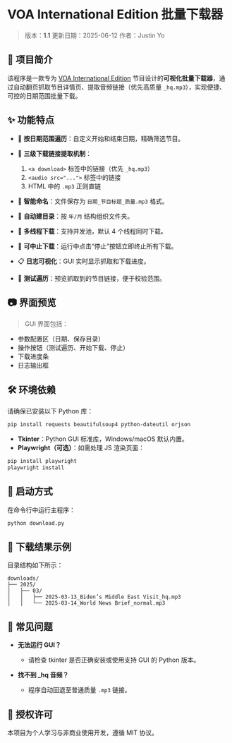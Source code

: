 # VOA International Edition 批量下载器

> 版本：**1.1**
> 更新日期：2025-06-12
> 作者：Justin Yo

## 🧩 项目简介

该程序是一款专为 [VOA International Edition](https://www.voanews.com/z/7104) 节目设计的**可视化批量下载器**，通过自动翻页抓取节目详情页、提取音频链接（优先高质量 `_hq.mp3`），实现便捷、可控的日期范围批量下载。


## ✨ 功能特点

* 📅 **按日期范围遍历**：自定义开始和结束日期，精确筛选节目。
* 🔗 **三级下载链接提取机制**：

  1. `<a download>` 标签中的链接（优先 `_hq.mp3`）
  2. `<audio src="...">` 标签中的链接
  3. HTML 中的 `.mp3` 正则直链
* 🧠 **智能命名**：文件保存为 `日期_节目标题_质量.mp3` 格式。
* 📂 **自动建目录**：按 `年/月` 结构组织文件夹。
* 🧵 **多线程下载**：支持并发池，默认 4 个线程同时下载。
* 🛑 **可中止下载**：运行中点击“停止”按钮立即终止所有下载。
* 📋 **日志可视化**：GUI 实时显示抓取和下载进度。
* 🧪 **测试遍历**：预览抓取到的节目链接，便于校验范围。



## 📷 界面预览

> GUI 界面包括：

* 参数配置区（日期、保存目录）
* 操作按钮（测试遍历、开始下载、停止）
* 下载进度条
* 日志输出框



## 🛠️ 环境依赖

请确保已安装以下 Python 库：

```bash
pip install requests beautifulsoup4 python-dateutil orjson
```

* **Tkinter**：Python GUI 标准库，Windows/macOS 默认内置。
* **Playwright（可选）**：如需处理 JS 渲染页面：

```bash
pip install playwright
playwright install
```



## 🚀 启动方式

在命令行中运行主程序：

```bash
python download.py
```



## 📁 下载结果示例

目录结构如下所示：

```
downloads/
├── 2025/
│   ├── 03/
│   │   ├── 2025-03-13_Biden’s Middle East Visit_hq.mp3
│   │   └── 2025-03-14_World News Brief_normal.mp3
```



## 📌 常见问题

* **无法运行 GUI？**

  * 请检查 tkinter 是否正确安装或使用支持 GUI 的 Python 版本。
* **找不到 \_hq 音频？**

  * 程序自动回退至普通质量 `.mp3` 链接。



## 📄 授权许可

本项目为个人学习与非商业使用开发，遵循 MIT 协议。



